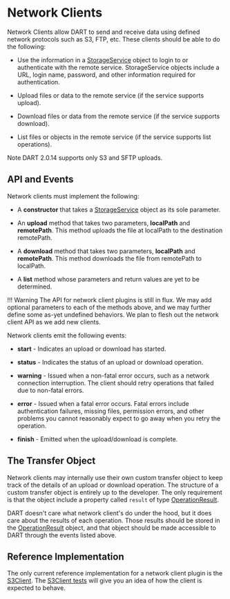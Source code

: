 # Network Clients

Network Clients allow DART to send and receive data using defined network protocols such as S3, FTP, etc. These clients should be able to do the following:

* Use the information in a [StorageService](https://aptrust.github.io/dart/StorageService.html) object to login to or authenticate with the remote service. StorageService objects include a URL, login name, password, and other information required for authentication.

* Upload files or data to the remote service (if the service supports upload).

* Download files or data from the remote service (if the service supports download).

* List files or objects in the remote service (if the service supports list operations).

Note DART 2.0.14 supports only S3 and SFTP uploads.

## API and Events

Network clients must implement the following:

* A __constructor__ that takes a [StorageService](https://aptrust.github.io/dart/StorageService.html) object as its sole parameter.

* An __upload__ method that takes two parameters, __localPath__ and __remotePath__. This method uploads the file at localPath to the destination remotePath.

* A __download__ method that takes two parameters, __localPath__ and __remotePath__. This method downloads the file from remotePath to localPath.

* A __list__ method whose parameters and return values are yet to be determined.

!!! Warning
    The API for network client plugins is still in flux. We may add optional parameters to each of the methods above, and we may further define some as-yet undefined behaviors. We plan to flesh out the network client API as we add new clients.

Network clients emit the following events:

* __start__ - Indicates an upload or download has started.

* __status__ - Indicates the status of an upload or download operation.

* __warning__ - Issued when a non-fatal error occurs, such as a network connection interruption. The client should retry operations that failed due to non-fatal errors.

* __error__ - Issued when a fatal error occurs. Fatal errors include authentication failures, missing files, permission errors, and other problems you cannot reasonably expect to go away when you retry the operation.

* __finish__ - Emitted when the upload/download is complete.

## The Transfer Object

Network clients may internally use their own custom transfer object to keep track of the details of an upload or download operation. The structure of a custom transfer object is entirely up to the developer. The only requirement is that the object include a property called `result` of type [OperationResult](https://aptrust.github.io/dart/OperationResult.html).

DART doesn't care what network client's do under the hood, but it does care about the results of each operation. Those results should be stored in the [OperationResult](https://aptrust.github.io/dart/OperationResult.html) object, and that object should be made accessible to DART through the events listed above.

## Reference Implementation

The only current reference implementation for a network client plugin is the [S3Client](https://github.com/APTrust/dart/blob/master/plugins/network/s3_client.js). The [S3Client tests](https://github.com/APTrust/dart/blob/master/plugins/network/s3_client.test.js) will give you an idea of how the client is expected to behave.
